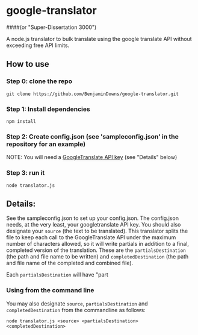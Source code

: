 # google-translator 
####(or "Super-Dissertation 3000")

A node.js translator to bulk translate using the google translate API without exceeding free API limits.

## How to use

### Step 0: clone the repo
`git clone https://github.com/BenjaminDowns/google-translator.git`

### Step 1: Install dependencies
`npm install`

### Step 2: Create config.json (see 'sampleconfig.json' in the repository for an example)
NOTE: You will need a [GoogleTranslate API key](https://cloud.google.com/translate/docs/)
(see "Details" below)

### Step 3: run it
`node translator.js`

## Details:

See the sampleconfig.json to set up your config.json. The config.json needs, at the very least, your googletranslate API key. You should also designate your `source` (the text to be translated). This translator splits the file to keep each call to the GoogleTranslate API under the maximum number of characters allowed, so it will write partials in addition to a final, completed version of the translation. These are the `partialsDestination` (the path and file name to be written) and `completedDestination` (the path and file name of the completed and combined file).

Each `partialsDestination` will have "part

### Using from the command line 

You may also designate `source`, `partialsDestination` and `completedDestination` from the commandline as follows:

`node translator.js <source> <partialsDestination> <completedDestination>`